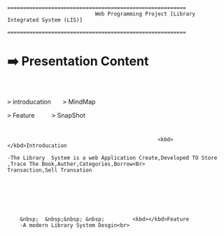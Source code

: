                                    =========================================================
		                        Web Programming Project [Library Integrated System (LIS)]
		                        =========================================================
 
 #  :arrow_right: Presentation Content
 #
 <br>
  <kbd>></kbd> introducation
  						&nbsp; &nbsp; &nbsp;  <kbd>></kbd> MindMap <br>

  <kbd>></kbd> Feature
  					&nbsp;	&nbsp;&nbsp; &nbsp; &nbsp;  <kbd>></kbd> SnapShot
<br>


#


											        <kbd></kbd>Introducation

	-The Library  System is a web Application Create,Developed TO Store ,Trace The Book,Auther,Categories,Borrow<Br>
	Transaction,Sell Transation
	






		&nbsp;	&nbsp;&nbsp; &nbsp;         <kbd></kbd>Feature
		-A modern Library System Desgin<br>